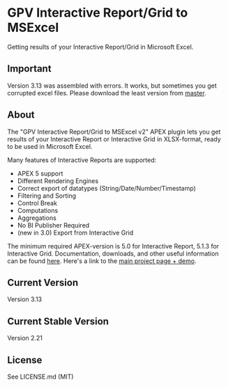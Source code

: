 GPV Interactive Report/Grid to MSExcel
=================================

Getting results of your Interactive Report/Grid in Microsoft Excel. 

## Important

Version 3.13 was assembled with errors. It works, but sometimes you get corrupted excel files. 
Please download the least version from [master](https://github.com/glebovpavel/IR_to_MSExcel/archive/master.zip). 

## About

The "GPV Interactive Report/Grid to MSExcel v2" APEX plugin lets you get results of your Interactive Report or Interactive Grid in XLSX-format, ready to be used in Microsoft Excel.

Many features of Interactive Reports are supported:
 *  APEX 5 support
 *  Different Rendering Engines
 *  Correct export of datatypes (String/Date/Number/Timestamp)
 *  Filtering and Sorting
 *  Control Break
 *  Computations
 *  Aggregations
 *  No BI Publisher Required
 *  (new in 3.0) Export from Interactive Grid

The minimum required APEX-version is 5.0 for Interactive Report, 5.1.3 for Interactive Grid.
Documentation, downloads, and other useful information can be found [here](http://glebovpavel.github.io/Description_IR_TO_XSLX/).
Here's a link to the [main project page + demo](http://glebovpavel.github.io/Description_IR_TO_XSLX/).

## Current Version

Version 3.13

## Current Stable Version

Version 2.21

## License

See LICENSE.md (MIT)
